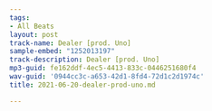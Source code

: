 ```yaml
---
tags:
- All Beats
layout: post
track-name: Dealer [prod. Uno]
sample-embed: "1252013197"
track-description: Dealer [prod. Uno]
mp3-guid: fe162ddf-4ec5-4413-833c-0446251680f4
wav-guid: '0944cc3c-a653-42d1-8fd4-72d1c2d1974c'
title: 2021-06-20-dealer-prod-uno.md

---
```

